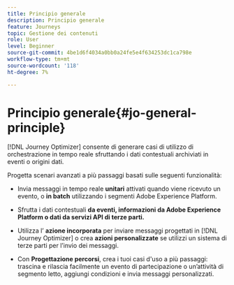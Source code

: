 ```yaml
---
title: Principio generale
description: Principio generale
feature: Journeys
topic: Gestione dei contenuti
role: User
level: Beginner
source-git-commit: 4be1d6f4034a0bb0a24fe5e4f634253dc1ca798e
workflow-type: tm+mt
source-wordcount: '118'
ht-degree: 7%

---
```


# Principio generale{#jo-general-principle}

[!DNL Journey Optimizer] consente di generare casi di utilizzo di orchestrazione in tempo reale sfruttando i dati contestuali archiviati in eventi o origini dati.

Progetta scenari avanzati a più passaggi basati sulle seguenti funzionalità:

* Invia messaggi in tempo reale **unitari** attivati quando viene ricevuto un evento, o **in batch** utilizzando i segmenti Adobe Experience Platform.

* Sfrutta i dati contestuali **da eventi, informazioni da Adobe Experience Platform o dati da servizi API di terze parti.**

* Utilizza l’ **azione incorporata** per inviare messaggi progettati in [!DNL Journey Optimizer] o crea **azioni personalizzate** se utilizzi un sistema di terze parti per l’invio dei messaggi.

* Con **Progettazione percorsi**, crea i tuoi casi d&#39;uso a più passaggi: trascina e rilascia facilmente un evento di partecipazione o un’attività di segmento letto, aggiungi condizioni e invia messaggi personalizzati.
